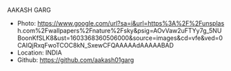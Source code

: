 AAKASH GARG
- Photo: https://www.google.com/url?sa=i&url=https%3A%2F%2Funsplas
h.com%2Fwallpapers%2Fnature%2Fsky&psig=AOvVaw2uFTYy7g_5NUBoonKfSLK8&ust=1603368360506000&source=images&cd=vfe&ved=0CAIQjRxqFwoTCOC8kN_SxewCFQAAAAAdAAAAABAD
- Location: INDIA
- Github: https://github.com/aakash01garg
